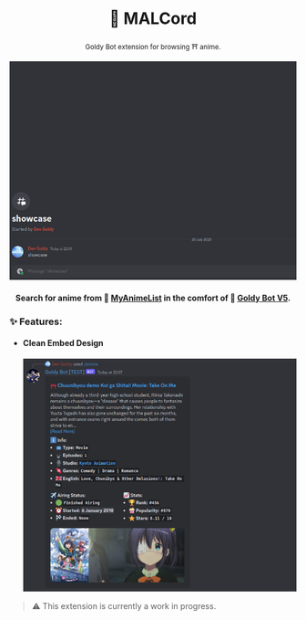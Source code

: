 <div align="center">

  # 🔷 MALCord

  <sub>Goldy Bot extension for browsing ⛩️ anime.</sub>

  <img src="./assets/showcase_2.gif" width="700px">

  #### Search for anime from 🔷 [MyAnimeList](https://myanimelist.net/) in the comfort of 🌟 [Goldy Bot V5](https://github.com/Goldy-Bot/Goldy-Bot-V5).

</div>

### ✨ Features:

- #### Clean Embed Design
    <img src="./assets/embed_1.png" width="500px">


> ⚠️ This extension is currently a work in progress.
